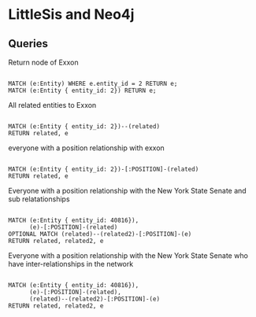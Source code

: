 # LittleSis and Neo4j


## Queries

Return node of Exxon

``` cypher

MATCH (e:Entity) WHERE e.entity_id = 2 RETURN e;
MATCH (e:Entity { entity_id: 2}) RETURN e;

```

All related entities to Exxon

``` cypher

MATCH (e:Entity { entity_id: 2})--(related)
RETURN related, e

```

everyone with a position relationship with exxon

``` cypher

MATCH (e:Entity { entity_id: 2})-[:POSITION]-(related)
RETURN related, e

```

Everyone with a position relationship with the New York State Senate and sub relatationships

``` cypher

MATCH (e:Entity { entity_id: 40816}),
      (e)-[:POSITION]-(related)
OPTIONAL MATCH (related)--(related2)-[:POSITION]-(e)
RETURN related, related2, e

```

Everyone with a position relationship with the New York State Senate who have inter-relationships in the network

``` cypher

MATCH (e:Entity { entity_id: 40816}),
      (e)-[:POSITION]-(related),
	  (related)--(related2)-[:POSITION]-(e)
RETURN related, related2, e

```
